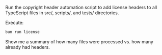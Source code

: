 Run the copyright header automation script to add license headers to all TypeScript files in src/, scripts/, and tests/ directories.

Execute:
```bash
bun run license
```

Show me a summary of how many files were processed vs. how many already had headers.
